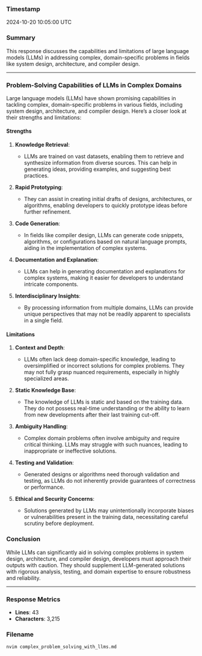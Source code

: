 ### Timestamp
2024-10-20 10:05:00 UTC

### Summary
This response discusses the capabilities and limitations of large language models (LLMs) in addressing complex, domain-specific problems in fields like system design, architecture, and compiler design.

---

### Problem-Solving Capabilities of LLMs in Complex Domains

Large language models (LLMs) have shown promising capabilities in tackling complex, domain-specific problems in various fields, including system design, architecture, and compiler design. Here’s a closer look at their strengths and limitations:

#### Strengths

1. **Knowledge Retrieval**:
   - LLMs are trained on vast datasets, enabling them to retrieve and synthesize information from diverse sources. This can help in generating ideas, providing examples, and suggesting best practices.

2. **Rapid Prototyping**:
   - They can assist in creating initial drafts of designs, architectures, or algorithms, enabling developers to quickly prototype ideas before further refinement.

3. **Code Generation**:
   - In fields like compiler design, LLMs can generate code snippets, algorithms, or configurations based on natural language prompts, aiding in the implementation of complex systems.

4. **Documentation and Explanation**:
   - LLMs can help in generating documentation and explanations for complex systems, making it easier for developers to understand intricate components.

5. **Interdisciplinary Insights**:
   - By processing information from multiple domains, LLMs can provide unique perspectives that may not be readily apparent to specialists in a single field.

#### Limitations

1. **Context and Depth**:
   - LLMs often lack deep domain-specific knowledge, leading to oversimplified or incorrect solutions for complex problems. They may not fully grasp nuanced requirements, especially in highly specialized areas.

2. **Static Knowledge Base**:
   - The knowledge of LLMs is static and based on the training data. They do not possess real-time understanding or the ability to learn from new developments after their last training cut-off.

3. **Ambiguity Handling**:
   - Complex domain problems often involve ambiguity and require critical thinking. LLMs may struggle with such nuances, leading to inappropriate or ineffective solutions.

4. **Testing and Validation**:
   - Generated designs or algorithms need thorough validation and testing, as LLMs do not inherently provide guarantees of correctness or performance.

5. **Ethical and Security Concerns**:
   - Solutions generated by LLMs may unintentionally incorporate biases or vulnerabilities present in the training data, necessitating careful scrutiny before deployment.

### Conclusion
While LLMs can significantly aid in solving complex problems in system design, architecture, and compiler design, developers must approach their outputs with caution. They should supplement LLM-generated solutions with rigorous analysis, testing, and domain expertise to ensure robustness and reliability.

---

### Response Metrics
- **Lines**: 43
- **Characters**: 3,215

### Filename
```bash
nvim complex_problem_solving_with_llms.md
```
